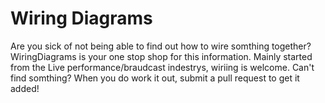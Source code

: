 # Wiring Diagrams
Are you sick of not being able to find out how to wire somthing together? WiringDiagrams is your one stop shop for this information. Mainly started from the Live performance/braudcast indestrys, wiriing is welcome. Can't find somthing? When you do work it out, submit a pull request to get it added!
